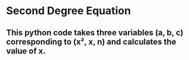 # Second Degree Equation
## This python code takes three variables (a, b, c) corresponding to (x², x, n) and calculates the value of x.






